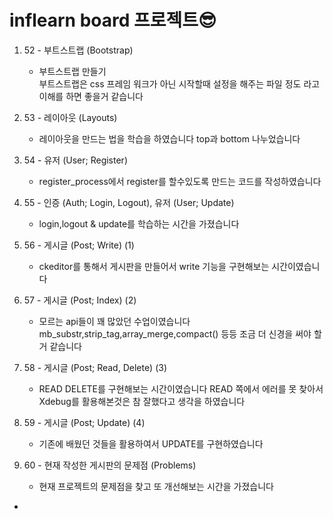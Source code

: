 # inflearn board 프로젝트😎

1. 52 - 부트스트랩 (Bootstrap)<br>
   - 부트스트랩 만들기<br>
     부트스트랩은 css 프레임 워크가 아닌 시작할때 설정을 해주는 파일 정도 라고 이해를 하면 좋을거 같습니다
     
2. 53 - 레이아웃 (Layouts)
   - 레이아웃을 만드는 법을 학습을 하였습니다 top과 bottom 나누었습니다

3. 54 - 유저 (User; Register)
   - register_process에서 register를 할수있도록 만드는 코드를 작성하였습니다

4. 55 - 인증 (Auth; Login, Logout), 유저 (User; Update)
   - login,logout & update를 학습하는 시간을 가졌습니다

5. 56 - 게시글 (Post; Write) (1)
   - ckeditor를 통해서 게시판을 만들어서 write 기능을 구현해보는 시간이였습니다

6. 57 - 게시글 (Post; Index) (2)
   - 모르는 api들이 꽤 많았던 수업이였습니다 mb_substr,strip_tag,array_merge,compact() 등등 조금 더 신경을 써야 할거 같습니다
7. 58 - 게시글 (Post; Read, Delete) (3)
   - READ DELETE를 구현해보는 시간이였습니다 READ 쪽에서 에러를 못 찾아서 Xdebug를 활용해본것은 참 잘했다고 생각을 하였습니다
8. 59 - 게시글 (Post; Update) (4)
   - 기존에 배웠던 것들을 활용하여서 UPDATE를 구현하였습니다
9. 60 - 현재 작성한 게시판의 문제점 (Problems)
   - 현재 프로젝트의 문제점을 찾고 또 개선해보는 시간을 가졌습니다
- 